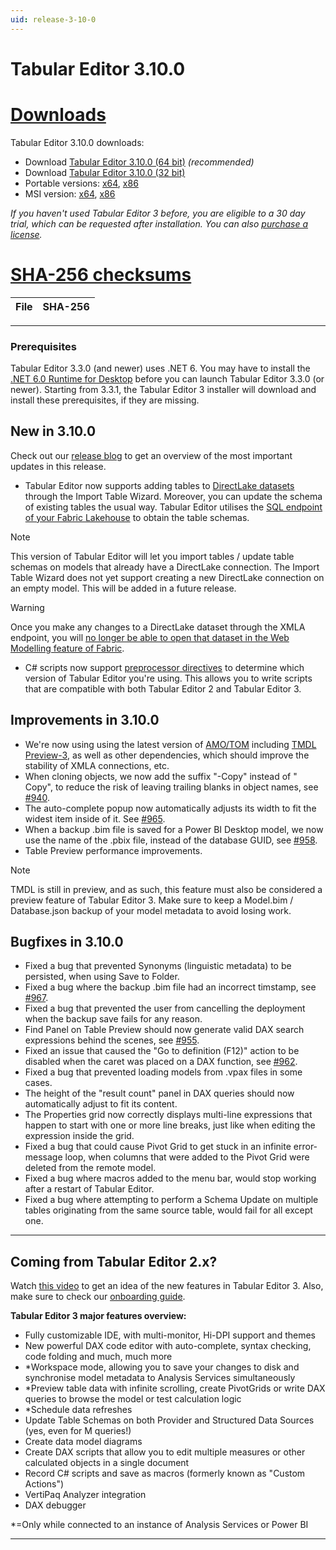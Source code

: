 ```yaml
---
uid: release-3-10-0
---
```

# Tabular Editor 3.10.0

# [**Downloads**](#tab/downloads)

Tabular Editor 3.10.0 downloads:

- Download [Tabular Editor 3.10.0 (64 bit)](https://cdn.tabulareditor.com/files/TabularEditor.3.10.0.Installer.x64.exe) *(recommended)*
- Download [Tabular Editor 3.10.0 (32 bit)](https://cdn.tabulareditor.com/files/TabularEditor.3.10.0.Installer.x86.exe)
- Portable versions: [x64](https://cdn.tabulareditor.com/files/TabularEditor.3.10.0.x64.zip), [x86](https://cdn.tabulareditor.com/files/TabularEditor.3.10.0.x86.zip)
- MSI version: [x64](https://cdn.tabulareditor.com/files/TabularEditor.3.10.0.x64.msi), [x86](https://cdn.tabulareditor.com/files/TabularEditor.3.10.0.x86.msi)

*If you haven't used Tabular Editor 3 before, you are eligible to a 30 day trial, which can be requested after installation. You can also [purchase a license](https://tabulareditor.com/licensing).*

# [**SHA-256 checksums**](#tab/checksums)

| File | SHA-256 |
| -- | -- |

***

### Prerequisites

Tabular Editor 3.3.0 (and newer) uses .NET 6. You may have to install the [.NET 6.0 Runtime for Desktop](https://dotnet.microsoft.com/en-us/download/dotnet/6.0/runtime) before you can launch Tabular Editor 3.3.0 (or newer). Starting from 3.3.1, the Tabular Editor 3 installer will download and install these prerequisites, if they are missing.

## New in 3.10.0

Check out our [release blog]() to get an overview of the most important updates in this release.

- Tabular Editor now supports adding tables to [DirectLake datasets](https://learn.microsoft.com/en-us/power-bi/enterprise/directlake-overview) through the Import Table Wizard. Moreover, you can update the schema of existing tables the usual way. Tabular Editor utilises the [SQL endpoint of your Fabric Lakehouse](https://learn.microsoft.com/en-us/fabric/data-engineering/lakehouse-sql-endpoint) to obtain the table schemas.

> [!NOTE]
> This version of Tabular Editor will let you import tables / update table schemas on models that already have a DirectLake connection. The Import Table Wizard does not yet support creating a new DirectLake connection on an empty model. This will be added in a future release.

> [!WARNING]
> Once you make any changes to a DirectLake dataset through the XMLA endpoint, you will [no longer be able to open that dataset in the Web Modelling feature of Fabric](https://learn.microsoft.com/en-us/power-bi/enterprise/directlake-overview#enable-xmla-read-write:~:text=Direct%20Lake%20datasets%20created%20or%20modified%20by%20using%20XMLA%2Dbased%20tools%20cannot%20be%20opened%20in%20the%20Web%20modelling%20feature.).

- C# scripts now support [preprocessor directives](xref:csharp-scripts#compatibility) to determine which version of Tabular Editor you're using. This allows you to write scripts that are compatible with both Tabular Editor 2 and Tabular Editor 3.

## Improvements in 3.10.0

- We're now using using the latest version of [AMO/TOM](https://www.nuget.org/packages/Microsoft.AnalysisServices.NetCore.retail.amd64/) including [TMDL Preview-3](https://www.nuget.org/packages/Microsoft.AnalysisServices.Tabular.Tmdl.NetCore.retail.amd64/19.65.12.3-TmdlPreview), as well as other dependencies, which should improve the stability of XMLA connections, etc.
- When cloning objects, we now add the suffix "-Copy" instead of " Copy", to reduce the risk of leaving trailing blanks in object names, see [#940](https://github.com/TabularEditor/TabularEditor3/issues/940).
- The auto-complete popup now automatically adjusts its width to fit the widest item inside of it. See [#965](https://github.com/TabularEditor/TabularEditor3/issues/965).
- When a backup .bim file is saved for a Power BI Desktop model, we now use the name of the .pbix file, instead of the database GUID, see [#958](https://github.com/TabularEditor/TabularEditor3/issues/958).
- Table Preview performance improvements.
  
> [!NOTE]
> TMDL is still in preview, and as such, this feature must also be considered a preview feature of Tabular Editor 3. Make sure to keep a Model.bim / Database.json backup of your model metadata to avoid losing work.

## Bugfixes in 3.10.0

- Fixed a bug that prevented Synonyms (linguistic metadata) to be persisted, when using Save to Folder.
- Fixed a bug where the backup .bim file had an incorrect timstamp, see [#967](https://github.com/TabularEditor/TabularEditor3/issues/967).
- Fixed a bug that prevented the user from cancelling the deployment when the backup save fails for any reason.
- Find Panel on Table Preview should now generate valid DAX search expressions behind the scenes, see [#955](https://github.com/TabularEditor/TabularEditor3/issues/955).
- Fixed an issue that caused the "Go to definition (F12)" action to be disabled when the caret was placed on a DAX function, see [#962](https://github.com/TabularEditor/TabularEditor3/issues/962).
- Fixed a bug that prevented loading models from .vpax files in some cases.
- The height of the "result count" panel in DAX queries should now automatically adjust to fit its content.
- The Properties grid now correctly displays multi-line expressions that happen to start with one or more line breaks, just like when editing the expression inside the grid.
- Fixed a bug that could cause Pivot Grid to get stuck in an infinite error-message loop, when columns that were added to the Pivot Grid were deleted from the remote model.
- Fixed a bug where macros added to the menu bar, would stop working after a restart of Tabular Editor.
- Fixed a bug where attempting to perform a Schema Update on multiple tables originating from the same source table, would fail for all except one.

---
## Coming from Tabular Editor 2.x?

Watch [this video](https://www.youtube.com/watch?v=pt3DdcjfImY) to get an idea of the new features in Tabular Editor 3. Also, make sure to check our [onboarding guide](https://docs.tabulareditor.com/onboarding/index.html).

**Tabular Editor 3 major features overview:**
- Fully customizable IDE, with multi-monitor, Hi-DPI support and themes
- New powerful DAX code editor with auto-complete, syntax checking, code folding and much, much more
- *Workspace mode, allowing you to save your changes to disk and synchronise model metadata to Analysis Services simultaneously
- *Preview table data with infinite scrolling, create PivotGrids or write DAX queries to browse the model or test calculation logic
- *Schedule data refreshes
- Update Table Schemas on both Provider and Structured Data Sources (yes, even for M queries!)
- Create data model diagrams
- Create DAX scripts that allow you to edit multiple measures or other calculated objects in a single document
- Record C# scripts and save as macros (formerly known as "Custom Actions")
- VertiPaq Analyzer integration
- DAX debugger

*=Only while connected to an instance of Analysis Services or Power BI

---
